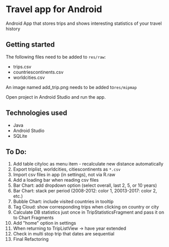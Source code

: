# Travel app for Android
Android App that stores trips and shows interesting statistics of your travel history

## Getting started
The following files need to be added to `res/raw`:
- trips.csv
- countriescontinents.csv
- worldcities.csv

An image named add_trip.png needs to be added to`res/mipmap`

Open project in Android Studio and run the app.

## Technologies used
- Java
- Android Studio
- SQLite

## To Do:
1. Add table cityloc as menu item - recalculate new distance automatically
1. Export triplist, worldcities, citiescontinents as `*.csv`
1. Import csv files in app (in settings), not via R.raw
1. Add a loading bar when reading csv files
1. Bar Chart: add dropdown option (select overall, last 2, 5, or 10 years)
1. Bar Chart: stack per period (2008-2012: color 1, 20013-2017: color 2, etc.)
1. Bubble Chart: include visited countries in tooltip
1. Tag Cloud: show corresponding trips when clicking on country or city
1. Calculate DB statistics just once in TripStatisticsFragment and pass it on to Chart Fragments
1. Add "home" option in settings
1. When returning to TripListView -> have year extended
1. Check in multi stop trip that dates are sequential
1. Final Refactoring
